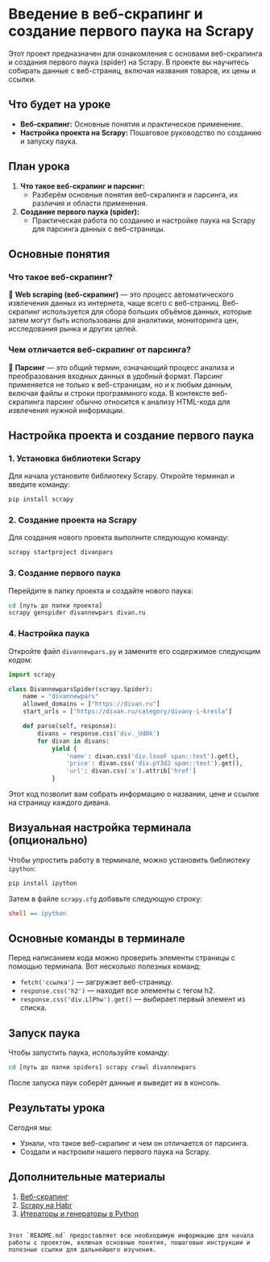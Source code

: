 
# Введение в веб-скрапинг и создание первого паука на Scrapy

Этот проект предназначен для ознакомления с основами веб-скрапинга и создания первого паука (spider) на Scrapy. В проекте вы научитесь собирать данные с веб-страниц, включая названия товаров, их цены и ссылки.

## Что будет на уроке

- **Веб-скрапинг:** Основные понятия и практическое применение.
- **Настройка проекта на Scrapy:** Пошаговое руководство по созданию и запуску паука.

## План урока

1. **Что такое веб-скрапинг и парсинг:**
   - Разберём основные понятия веб-скрапинга и парсинга, их различия и области применения.
2. **Создание первого паука (spider):**
   - Практическая работа по созданию и настройке паука на Scrapy для парсинга данных с веб-страницы.

## Основные понятия

### Что такое веб-скрапинг?

🧠 **Web scraping (веб-скрапинг)** — это процесс автоматического извлечения данных из интернета, чаще всего с веб-страниц. Веб-скрапинг используется для сбора больших объёмов данных, которые затем могут быть использованы для аналитики, мониторинга цен, исследования рынка и других целей.

### Чем отличается веб-скрапинг от парсинга?

🧠 **Парсинг** — это общий термин, означающий процесс анализа и преобразования входных данных в удобный формат. Парсинг применяется не только к веб-страницам, но и к любым данным, включая файлы и строки программного кода. В контексте веб-скрапинга парсинг обычно относится к анализу HTML-кода для извлечения нужной информации.

## Настройка проекта и создание первого паука

### 1. Установка библиотеки Scrapy

Для начала установите библиотеку Scrapy. Откройте терминал и введите команду:

```bash
pip install scrapy
```

### 2. Создание проекта на Scrapy

Для создания нового проекта выполните следующую команду:

```bash
scrapy startproject divanpars
```

### 3. Создание первого паука

Перейдите в папку проекта и создайте нового паука:

```bash
cd [путь до папки проекта]
scrapy genspider divannewpars divan.ru
```

### 4. Настройка паука

Откройте файл `divannewpars.py` и замените его содержимое следующим кодом:

```python
import scrapy

class DivannewparsSpider(scrapy.Spider):
    name = "divannewpars"
    allowed_domains = ["https://divan.ru"]
    start_urls = ["https://divan.ru/category/divany-i-kresla"]

    def parse(self, response):
        divans = response.css('div._Ud0k')
        for divan in divans:
            yield {
                'name': divan.css('div.lsooF span::text').get(),
                'price': divan.css('div.pY3d2 span::text').get(),
                'url': divan.css('a').attrib['href']
            }
```

Этот код позволит вам собрать информацию о названии, цене и ссылке на страницу каждого дивана.

## Визуальная настройка терминала (опционально)

Чтобы упростить работу в терминале, можно установить библиотеку `ipython`:

```bash
pip install ipython
```

Затем в файле `scrapy.cfg` добавьте следующую строку:

```ini
shell == ipython
```

## Основные команды в терминале

Перед написанием кода можно проверить элементы страницы с помощью терминала. Вот несколько полезных команд:

- `fetch('ссылка')` — загружает веб-страницу.
- `response.css('h2')` — находит все элементы с тегом h2.
- `response.css('div.LlPhw').get()` — выбирает первый элемент из списка.

## Запуск паука

Чтобы запустить паука, используйте команду:

```bash
cd [путь до папки spiders] scrapy crawl divannewpars
```

После запуска паук соберёт данные и выведет их в консоль.

## Результаты урока

Сегодня мы:
- Узнали, что такое веб-скрапинг и чем он отличается от парсинга.
- Создали и настроили нашего первого паука на Scrapy.

## Дополнительные материалы

1. [Веб-скрапинг](https://tproger.ru/translations/skraping-sajta-s-pomoshhju-python-gajd-dlja-novichkov)
2. [Scrapy на Habr](https://habr.com/ru/companies/otus/articles/812035/)
3. [Итераторы и генераторы в Python](https://sky.pro/media/ispolzovanie-klyuchevogo-slova-yield-v-python/)
```

Этот `README.md` предоставляет всю необходимую информацию для начала работы с проектом, включая основные понятия, пошаговые инструкции и полезные ссылки для дальнейшего изучения.